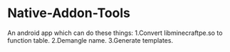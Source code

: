 # Native-Addon-Tools
An android app which can do these things:
1.Convert libminecraftpe.so to function table.
2.Demangle name.
3.Generate templates.
